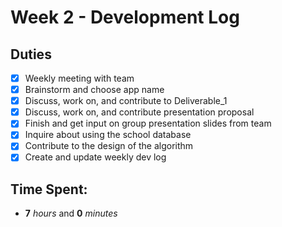 # Week 2 - Development Log

## Duties
 - [X] Weekly meeting with team
 - [X] Brainstorm and choose app name
 - [X] Discuss, work on, and contribute to Deliverable_1
 - [X] Discuss, work on, and contribute presentation proposal
 - [X] Finish and get input on group presentation slides from team
 - [X] Inquire about using the school database
 - [X] Contribute to the design of the algorithm
 - [X] Create and update weekly dev log

## Time Spent:
* **7** _hours_ and **0** _minutes_
